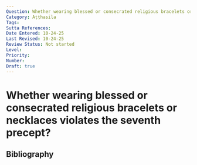 ```yaml
---
Question: Whether wearing blessed or consecrated religious bracelets or necklaces violates the seventh precept?
Category: Aṭṭhasīla
Tags: 
Sutta References: 
Date Entered: 10-24-25
Last Revised: 10-24-25
Review Status: Not started
Level: 
Priority: 
Number: 
Draft: true
---
```


# Whether wearing blessed or consecrated religious bracelets or necklaces violates the seventh precept?

## Bibliography

<!-- 

Notes:



-->